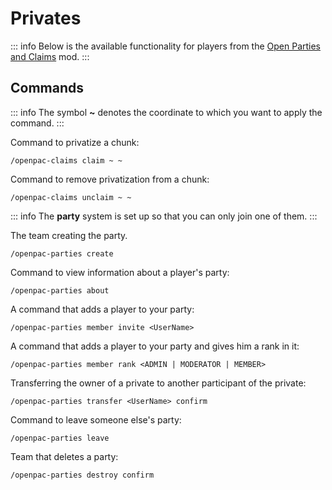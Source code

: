 # Privates
::: info
Below is the available functionality for players from the [Open Parties and Claims](https://modrinth.com/mod/open-parties-and-claims) mod.
:::

## Commands
::: info
The symbol **~** denotes the coordinate to which you want to apply the command.
:::

Command to privatize a chunk:
```
/openpac-claims claim ~ ~
```

Command to remove privatization from a chunk:
```
/openpac-claims unclaim ~ ~
```

::: info
The **party** system is set up so that you can only join one of them.
:::

The team creating the party.
```
/openpac-parties create
```

Command to view information about a player's party:
```
/openpac-parties about
```

A command that adds a player to your party:
```
/openpac-parties member invite <UserName>
```

A command that adds a player to your party and gives him a rank in it:
```
/openpac-parties member rank <ADMIN | MODERATOR | MEMBER>
```

Transferring the owner of a private to another participant of the private:
```
/openpac-parties transfer <UserName> confirm
```

Command to leave someone else's party:
```
/openpac-parties leave
```

Team that deletes a party:
```
/openpac-parties destroy confirm
```